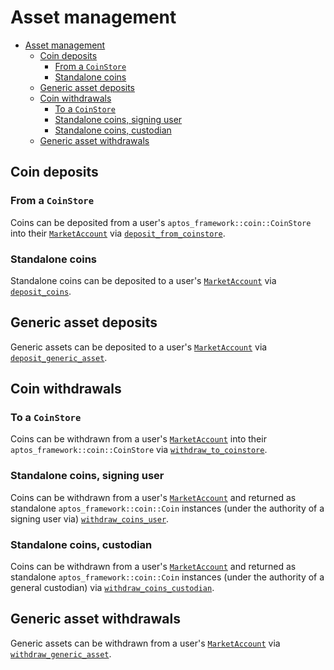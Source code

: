 # Asset management

- [Asset management](#asset-management)
  - [Coin deposits](#coin-deposits)
    - [From a `CoinStore`](#from-a-coinstore)
    - [Standalone coins](#standalone-coins)
  - [Generic asset deposits](#generic-asset-deposits)
  - [Coin withdrawals](#coin-withdrawals)
    - [To a `CoinStore`](#to-a-coinstore)
    - [Standalone coins, signing user](#standalone-coins-signing-user)
    - [Standalone coins, custodian](#standalone-coins-custodian)
  - [Generic asset withdrawals](#generic-asset-withdrawals)

## Coin deposits

### From a `CoinStore`

Coins can be deposited from a user's `aptos_framework::coin::CoinStore` into their [`MarketAccount`](../../../src/move/econia/build/Econia/docs/user.md#0xc0deb00c_user_MarketAccount) via [`deposit_from_coinstore`](../../../src/move/econia/build/Econia/docs/user.md#0xc0deb00c_user_deposit_from_coinstore).

### Standalone coins

Standalone coins can be deposited to a user's [`MarketAccount`](../../../src/move/econia/build/Econia/docs/user.md#0xc0deb00c_user_MarketAccount) via
[`deposit_coins`](../../../src/move/econia/build/Econia/docs/user.md#0xc0deb00c_user_deposit_coins).

## Generic asset deposits

Generic assets can be deposited to a user's [`MarketAccount`](../../../src/move/econia/build/Econia/docs/user.md#0xc0deb00c_user_MarketAccount) via
[`deposit_generic_asset`](../../../src/move/econia/build/Econia/docs/user.md#0xc0deb00c_user_deposit_generic_asset).

## Coin withdrawals

### To a `CoinStore`

Coins can be withdrawn from a user's [`MarketAccount`](../../../src/move/econia/build/Econia/docs/user.md#0xc0deb00c_user_MarketAccount) into their `aptos_framework::coin::CoinStore` via [`withdraw_to_coinstore`](../../../src/move/econia/build/Econia/docs/user.md#0xc0deb00c_user_withdraw_to_coinstore).

### Standalone coins, signing user

Coins can be withdrawn from a user's [`MarketAccount`](../../../src/move/econia/build/Econia/docs/user.md#0xc0deb00c_user_MarketAccount) and returned as standalone `aptos_framework::coin::Coin` instances (under the authority of a signing user via) [`withdraw_coins_user`](../../../src/move/econia/build/Econia/docs/user.md#0xc0deb00c_user_withdraw_coins_user).


### Standalone coins, custodian

Coins can be withdrawn from a user's [`MarketAccount`](../../../src/move/econia/build/Econia/docs/user.md#0xc0deb00c_user_MarketAccount) and returned as standalone `aptos_framework::coin::Coin` instances (under the authority of a general custodian) via [`withdraw_coins_custodian`](../../../src/move/econia/build/Econia/docs/user.md#0xc0deb00c_user_withdraw_coins_custodian).

## Generic asset withdrawals

Generic assets can be withdrawn from a user's [`MarketAccount`](../../../src/move/econia/build/Econia/docs/user.md#0xc0deb00c_user_MarketAccount) via
[`withdraw_generic_asset`](../../../src/move/econia/build/Econia/docs/user.md#0xc0deb00c_user_withdraw_generic_asset).